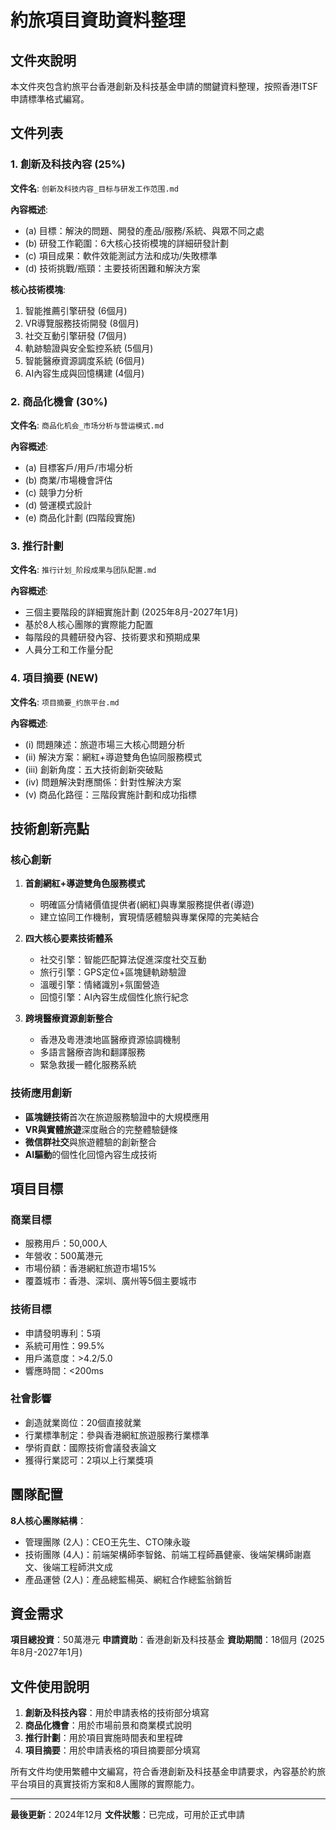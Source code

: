 # 約旅項目資助資料整理

## 文件夾說明

本文件夾包含約旅平台香港創新及科技基金申請的關鍵資料整理，按照香港ITSF申請標準格式編寫。

## 文件列表

### 1. 創新及科技內容 (25%)
**文件名**: `创新及科技内容_目标与研发工作范围.md`

**內容概述**:
- (a) 目標：解決的問題、開發的產品/服務/系統、與眾不同之處
- (b) 研發工作範圍：6大核心技術模塊的詳細研發計劃
- (c) 項目成果：軟件效能測試方法和成功/失敗標準
- (d) 技術挑戰/瓶頸：主要技術困難和解決方案

**核心技術模塊**:
1. 智能推薦引擎研發 (6個月)
2. VR導覽服務技術開發 (8個月)
3. 社交互動引擎研發 (7個月)
4. 軌跡驗證與安全監控系統 (5個月)
5. 智能醫療資源調度系統 (6個月)
6. AI內容生成與回憶構建 (4個月)

### 2. 商品化機會 (30%)
**文件名**: `商品化机会_市场分析与营运模式.md`

**內容概述**:
- (a) 目標客戶/用戶/市場分析
- (b) 商業/市場機會評估
- (c) 競爭力分析
- (d) 營運模式設計
- (e) 商品化計劃 (四階段實施)

### 3. 推行計劃
**文件名**: `推行计划_阶段成果与团队配置.md`

**內容概述**:
- 三個主要階段的詳細實施計劃 (2025年8月-2027年1月)
- 基於8人核心團隊的實際能力配置
- 每階段的具體研發內容、技術要求和預期成果
- 人員分工和工作量分配

### 4. 項目摘要 (NEW)
**文件名**: `项目摘要_约旅平台.md`

**內容概述**:
- (i) 問題陳述：旅遊市場三大核心問題分析
- (ii) 解決方案：網紅+導遊雙角色協同服務模式
- (iii) 創新角度：五大技術創新突破點
- (iv) 問題解決對應關係：針對性解決方案
- (v) 商品化路徑：三階段實施計劃和成功指標

## 技術創新亮點

### 核心創新
1. **首創網紅+導遊雙角色服務模式**
   - 明確區分情緒價值提供者(網紅)與專業服務提供者(導遊)
   - 建立協同工作機制，實現情感體驗與專業保障的完美結合

2. **四大核心要素技術體系**
   - 社交引擎：智能匹配算法促進深度社交互動
   - 旅行引擎：GPS定位+區塊鏈軌跡驗證
   - 溫暖引擎：情緒識別+氛圍營造
   - 回憶引擎：AI內容生成個性化旅行紀念

3. **跨境醫療資源創新整合**
   - 香港及粵港澳地區醫療資源協調機制
   - 多語言醫療咨詢和翻譯服務
   - 緊急救援一體化服務系統

### 技術應用創新
- **區塊鏈技術**首次在旅遊服務驗證中的大規模應用
- **VR與實體旅遊**深度融合的完整體驗鏈條
- **微信群社交**與旅遊體驗的創新整合
- **AI驅動**的個性化回憶內容生成技術

## 項目目標

### 商業目標
- 服務用戶：50,000人
- 年營收：500萬港元
- 市場份額：香港網紅旅遊市場15%
- 覆蓋城市：香港、深圳、廣州等5個主要城市

### 技術目標
- 申請發明專利：5項
- 系統可用性：99.5%
- 用戶滿意度：>4.2/5.0
- 響應時間：<200ms

### 社會影響
- 創造就業崗位：20個直接就業
- 行業標準制定：參與香港網紅旅遊服務行業標準
- 學術貢獻：國際技術會議發表論文
- 獲得行業認可：2項以上行業獎項

## 團隊配置

**8人核心團隊結構**：
- 管理團隊 (2人)：CEO王先生、CTO陳永璇
- 技術團隊 (4人)：前端架構師李智銘、前端工程師聶健豪、後端架構師謝嘉文、後端工程師洪文成
- 產品運營 (2人)：產品總監楊英、網紅合作總監翁銷哲

## 資金需求

**項目總投資**：50萬港元
**申請資助**：香港創新及科技基金
**資助期間**：18個月 (2025年8月-2027年1月)

## 文件使用說明

1. **創新及科技內容**：用於申請表格的技術部分填寫
2. **商品化機會**：用於市場前景和商業模式說明
3. **推行計劃**：用於項目實施時間表和里程碑
4. **項目摘要**：用於申請表格的項目摘要部分填寫

所有文件均使用繁體中文編寫，符合香港創新及科技基金申請要求，內容基於約旅平台項目的真實技術方案和8人團隊的實際能力。

---

**最後更新**：2024年12月
**文件狀態**：已完成，可用於正式申請 